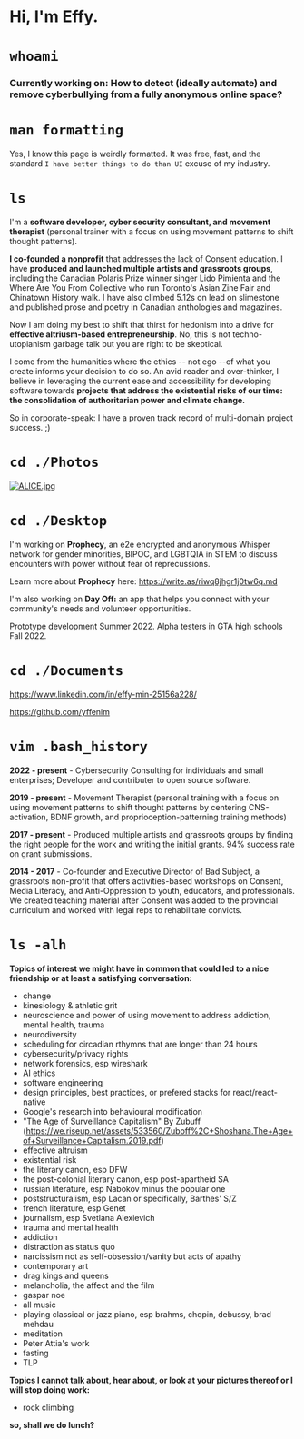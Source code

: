 # Hi, I'm Effy.
 
 
# `whoami`

### Currently working on: How to detect (ideally automate) and remove cyberbullying from a fully anonymous online space?

# `man formatting`

Yes, I know this page is weirdly formatted. It was free, fast, and the standard `I have better things to do than UI` excuse of my industry.

# `ls` 

I'm a **software developer, cyber security consultant, and movement therapist** (personal trainer with a focus on using movement patterns to shift thought patterns). 

**I co-founded a nonprofit** that addresses the lack of Consent education. I have **produced and launched multiple artists and grassroots groups**, including the Canadian Polaris Prize winner singer Lido Pimienta and the Where Are You From Collective who run Toronto's Asian Zine Fair and Chinatown History walk. I have also climbed 5.12s on lead on slimestone and published prose and poetry in Canadian anthologies and magazines.

Now I am doing my best to shift that thirst for hedonism into a drive for **effective altriusm-based entrepreneurship**. No, this is not techno-utopianism garbage talk but you are right to be skeptical. 

I come from the humanities where the ethics -- not ego --of what you create informs your decision to do so. An avid reader and over-thinker, I believe in leveraging the current ease and accessibility for developing software towards **projects that address the existential risks of our time: the consolidation of authoritarian power and climate change.**

So in corporate-speak: I have a proven track record of multi-domain project success. ;)


# `cd ./Photos`

[![ALICE.jpg](https://i.postimg.cc/wjW0s868/ALICE.jpg)](https://postimg.cc/v4VWpKg3)


# `cd ./Desktop`

I'm working on **Prophecy**, an e2e encrypted and anonymous Whisper network for gender minorities, BIPOC, and LGBTQIA in STEM to discuss encounters with power without fear of reprecussions. 

Learn more about **Prophecy** here: https://write.as/riwq8jhgr1j0tw6q.md


I'm also working on **Day Off:** an app that helps you connect with your community's needs and volunteer opportunities. 

Prototype development Summer 2022. Alpha testers in GTA high schools Fall 2022.


# `cd ./Documents`

https://www.linkedin.com/in/effy-min-25156a228/

https://github.com/yffenim


# `vim .bash_history`

**2022 - present** - Cybersecurity Consulting for individuals and small enterprises; Developer and contributer to open source software. 

**2019 - present** - Movement Therapist (personal training with a focus on using movement patterns to shift thought patterns by centering CNS-activation, BDNF growth, and proprioception-patterning training methods)

**2017 - present** - Produced multiple artists and grassroots groups by finding the right people for the work and writing the initial grants. 94% success rate on grant submissions.

**2014 - 2017** - Co-founder and Executive Director of Bad Subject, a grassroots non-profit that offers activities-based workshops on Consent, Media Literacy, and Anti-Oppression to youth, educators, and professionals. We created teaching material after Consent was added to the provincial curriculum and worked with legal reps to rehabilitate convicts.


# `ls -alh`

**Topics of interest we might have in common that could led to a nice friendship or at least a satisfying conversation:**
- change
- kinesiology & athletic grit
- neuroscience and power of using movement to address addiction, mental health, trauma
- neurodiversity
- scheduling for circadian rthymns that are longer than 24 hours
- cybersecurity/privacy rights
- network forensics, esp wireshark
- AI ethics
- software engineering
- design principles, best practices, or prefered stacks for react/react-native
- Google's research into behavioural modification
- "The Age of Surveillance Capitalism" By Zubuff (https://we.riseup.net/assets/533560/Zuboff%2C+Shoshana.The+Age+of+Surveillance+Capitalism.2019.pdf)
- effective altruism
- existential risk
- the literary canon, esp DFW
- the post-colonial literary canon, esp post-apartheid SA
- russian literature, esp Nabokov minus the popular one
- poststructuralism, esp Lacan or specifically, Barthes' S/Z
- french literature, esp Genet
- journalism, esp Svetlana Alexievich
- trauma and mental health
- addiction
- distraction as status quo
- narcissism not as self-obsession/vanity but acts of apathy
- contemporary art
- drag kings and queens
- melancholia, the affect and the film
- gaspar noe
- all music
- playing classical or jazz piano, esp brahms, chopin, debussy, brad mehdau
- meditation
- Peter Attia's work
- fasting
- TLP

**Topics I cannot talk about, hear about, or look at your pictures thereof or I will stop doing work:**
- rock climbing

**so, shall we do lunch?**
